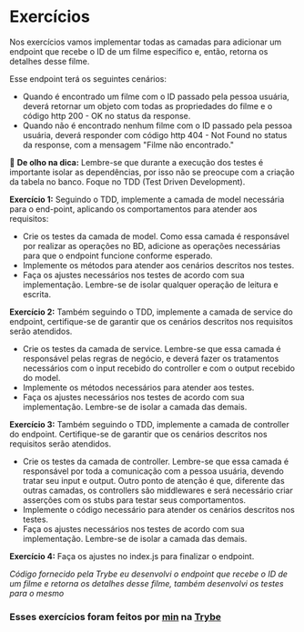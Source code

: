 # Exercícios

Nos exercícios vamos implementar todas as camadas para adicionar um endpoint que recebe o ID de um filme específico e, então, retorna os detalhes desse filme.

Esse endpoint terá os seguintes cenários:
* Quando é encontrado um filme com o ID passado pela pessoa usuária, deverá retornar um objeto com todas as propriedades do filme e o código http 200 - OK no status da response.
* Quando não é encontrado nenhum filme com o ID passado pela pessoa usuária, deverá responder com código http 404 - Not Found no status da response, com a mensagem "Filme não encontrado."

👀 __De olho na dica:__ Lembre-se que durante a execução dos testes é importante isolar as dependências, por isso não se preocupe com a criação da tabela no banco. Foque no TDD (Test Driven Development).

__Exercício 1:__ Seguindo o TDD, implemente a camada de model necessária para o end-point, aplicando os comportamentos para atender aos requisitos:
   * Crie os testes da camada de model. Como essa camada é responsável por realizar as operações no BD, adicione as operações necessárias para que o endpoint funcione conforme esperado.
   * Implemente os métodos para atender aos cenários descritos nos testes.
   * Faça os ajustes necessários nos testes de acordo com sua implementação. Lembre-se de isolar qualquer operação de leitura e escrita.

__Exercício 2:__ Também seguindo o TDD, implemente a camada de service do endpoint, certifique-se de garantir que os cenários descritos nos requisitos serão atendidos.
   * Crie os testes da camada de service. Lembre-se que essa camada é responsável pelas regras de negócio, e deverá fazer os tratamentos necessários com o input recebido do controller e com o output recebido do model.
   * Implemente os métodos necessários para atender aos testes.
   * Faça os ajustes necessários nos testes de acordo com sua implementação. Lembre-se de isolar a camada das demais.

__Exercício 3:__ Também seguindo o TDD, implemente a camada de controller do endpoint. Certifique-se de garantir que os cenários descritos nos requisitos serão atendidos.
   * Crie os testes da camada de controller. Lembre-se que essa camada é responsável por toda a comunicação com a pessoa usuária, devendo tratar seu input e output. Outro ponto de atenção é que, diferente das outras camadas, os controllers são middlewares e será necessário criar asserções com os stubs para testar seus comportamentos.
   * Implemente o código necessário para atender os cenários descritos nos testes.
   * Faça os ajustes necessários nos testes de acordo com sua implementação. Lembre-se de isolar a camada das demais.

__Exercício 4:__ Faça os ajustes no index.js para finalizar o endpoint.

_Código fornecido pela Trybe eu desenvolvi o endpoint que recebe o ID de um filme e retorna os detalhes desse filme, também desenvolvi os testes para o mesmo_

### Esses exercícios foram feitos por [min](https://www.linkedin.com/in/jonathan-r-andrade/) na [Trybe](https://www.betrybe.com/)
